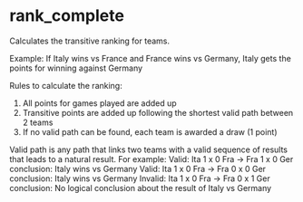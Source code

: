 # rank_complete

Calculates the transitive ranking for teams.

Example:
If Italy wins vs France and France wins vs Germany, Italy gets the points for winning against Germany

Rules to calculate the ranking:
1) All points for games played are added up
2) Transitive points are added up following the shortest valid path between 2 teams
3) If no valid path can be found, each team is awarded a draw (1 point)

Valid path is any path that links two teams with a valid sequence of results that leads to a natural result. For example:
Valid: Ita 1 x 0 Fra -> Fra 1 x 0 Ger conclusion: Italy wins vs Germany
Valid: Ita 1 x 0 Fra -> Fra 0 x 0 Ger conclusion: Italy wins vs Germany
Invalid: Ita 1 x 0 Fra -> Fra 0 x 1 Ger conclusion: No logical conclusion about the result of Italy vs Germany
